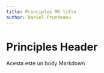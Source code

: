 ```yaml
---
title: Principles MK title
author: Daniel Prundeanu
---
```


# Principles Header

Acesta este un body Markdown